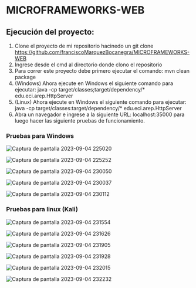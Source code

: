# MICROFRAMEWORKS-WEB

## Ejecución del proyecto: 

1. Clone el proyecto de mi repositorio hacinedo un git clone https://github.com/franciscoMarquezBocanegra/MICROFRAMEWORKS-WEB
2. Ingrese desde el cmd al directorio donde clono el repositorio
3. Para correr este proyecto debe primero ejecutar el comando: mvn clean package
4. (Windows) Ahora ejecute en Windows el siguiente comando para ejecutar: java -cp target/classes;target/dependency/* edu.eci.arep.HttpServer
5. (Linux) Ahora ejecute en Windows el siguiente comando para ejecutar: java -cp target/classes:target/dependency/* edu.eci.arep.HttpServer
6. Abra un navegador e ingrese a la siguiente URL: localhost:35000 para luego hacer las siguiente pruebas de funcionamiento.

### Pruebas para Windows

![Captura de pantalla 2023-09-04 225020](https://github.com/franciscoMarquezBocanegra/MICROFRAMEWORKS-WEB/assets/98216991/0b17acc0-62d8-41db-9a02-8e1e8fbd8403)

![Captura de pantalla 2023-09-04 225252](https://github.com/franciscoMarquezBocanegra/MICROFRAMEWORKS-WEB/assets/98216991/3e8e90ab-342d-431d-9f8d-1c157d6a9051)

![Captura de pantalla 2023-09-04 230050](https://github.com/franciscoMarquezBocanegra/MICROFRAMEWORKS-WEB/assets/98216991/170309ff-2b67-41b7-832a-59cde17ac5cc)

![Captura de pantalla 2023-09-04 230037](https://github.com/franciscoMarquezBocanegra/MICROFRAMEWORKS-WEB/assets/98216991/a0c3ac1f-7fd2-48c7-97a9-89f0e3b1a1ee)

![Captura de pantalla 2023-09-04 230112](https://github.com/franciscoMarquezBocanegra/MICROFRAMEWORKS-WEB/assets/98216991/9739a63e-a54e-44f3-8b1b-abef716eb923)







### Pruebas para linux (Kali)

![Captura de pantalla 2023-09-04 231554](https://github.com/franciscoMarquezBocanegra/MICROFRAMEWORKS-WEB/assets/98216991/399f19aa-f826-4e76-aed1-e8373a4ffbc8)

![Captura de pantalla 2023-09-04 231626](https://github.com/franciscoMarquezBocanegra/MICROFRAMEWORKS-WEB/assets/98216991/ab052716-b18f-483a-a07d-31f22af19c73)

![Captura de pantalla 2023-09-04 231905](https://github.com/franciscoMarquezBocanegra/MICROFRAMEWORKS-WEB/assets/98216991/5674c404-6ab7-4822-9244-5cb2c83c26e6)

![Captura de pantalla 2023-09-04 231928](https://github.com/franciscoMarquezBocanegra/MICROFRAMEWORKS-WEB/assets/98216991/d3406ccd-c49b-4686-be1f-81251f58fd28)

![Captura de pantalla 2023-09-04 232015](https://github.com/franciscoMarquezBocanegra/MICROFRAMEWORKS-WEB/assets/98216991/69bf8bf8-d54b-4325-bd48-78c863957158)

![Captura de pantalla 2023-09-04 232232](https://github.com/franciscoMarquezBocanegra/MICROFRAMEWORKS-WEB/assets/98216991/b3aef1ad-4649-41a6-a7ed-feb6eb663388)





